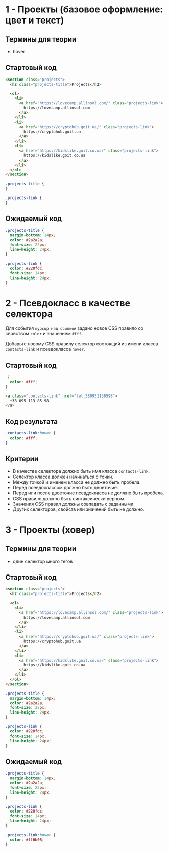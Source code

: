 # 1 - Проекты (базовое оформление: цвет и текст)

## Термины для теории

- hover

## Стартовый код

```html
<section class="projects">
  <h2 class="projects-title">Projects</h2>

  <ol>
    <li>
      <a href="https://lovecamp.allinsol.com/" class="projects-link">
        https://lovecamp.allinsol.com
      </a>
    </li>
    <li>
      <a href="https://cryptohub.goit.ua/" class="projects-link">
        https://cryptohub.goit.ua
      </a>
    </li>
    <li>
      <a href="https://kidslike.goit.co.ua/" class="projects-link">
        https://kidslike.goit.co.ua
      </a>
    </li>
  </ol>
</section>
```

```css
.projects-title {
}

.projects-link {
}
```

## Ожидаемый код

```css
.projects-title {
  margin-bottom: 14px;
  color: #2a2a2a;
  font-size: 22px;
  line-height: 24px;
}

.projects-link {
  color: #220fdc;
  font-size: 14px;
  line-height: 24px;
}
```

# 2 - Псевдокласс в качестве селектора

Для события `курсор над ссылкой` задано новое CSS правило со свойством `color` и
значением `#fff`.

Добавьте новому CSS правилу селектор состоящий из имени класса `contacts-link` и
псевдокласса `hover`.

## Стартовый код

```css
 {
  color: #fff;
}
```

```html
<a class="contacts-link" href="tel:380951138598">
  +38 095 113 85 98
</a>
```

## Код результата

```css
.contacts-link:hover {
  color: #fff;
}
```

## Критерии

- В качестве селектора должно быть имя класса `contacts-link`.
- Селектор класса должен начинаться с точки.
- Между точкой и именем класса не должно быть пробела.
- Перед псевдоклассом должно быть двоеточие.
- Перед или после двоеточие псевдокласса не должно быть пробела.
- CSS правило должно быть синтаксически верным.
- Значения CSS правил должны совпадать с заданными.
- Других селекторов, свойств или значений быть не должно.

# 3 - Проекты (ховер)

## Термины для теории

- один селектор много тегов

## Стартовый код

```html
<section class="projects">
  <h2 class="projects-title">Projects</h2>

  <ol>
    <li>
      <a href="https://lovecamp.allinsol.com/" class="projects-link">
        https://lovecamp.allinsol.com
      </a>
    </li>
    <li>
      <a href="https://cryptohub.goit.ua/" class="projects-link">
        https://cryptohub.goit.ua
      </a>
    </li>
    <li>
      <a href="https://kidslike.goit.co.ua/" class="projects-link">
        https://kidslike.goit.co.ua
      </a>
    </li>
  </ol>
</section>
```

```css
.projects-title {
  margin-bottom: 14px;
  color: #2a2a2a;
  font-size: 22px;
  line-height: 24px;
}

.projects-link {
  color: #220fdc;
  font-size: 14px;
  line-height: 24px;
}
```

## Ожидаемый код

```css
.projects-title {
  margin-bottom: 14px;
  color: #2a2a2a;
  font-size: 22px;
  line-height: 24px;
}

.projects-link {
  color: #220fdc;
  font-size: 14px;
  line-height: 24px;
}

.projects-link:hover {
  color: #ff6b08;
}
```
